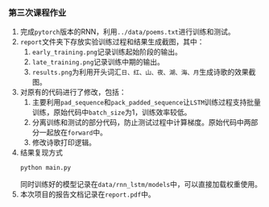 ### 第三次课程作业
1. 完成`pytorch`版本的RNN，利用`../data/poems.txt`进行训练和测试。
2. `report`文件夹下存放实验训练过程和结果生成截图，其中：
   1. `early_training.png`记录训练起始阶段的输出。
   2. `late_training.png`记录训练中期的输出。
   3. `results.png`为利用开头词汇`日、红、山、夜、湖、海、月`生成诗歌的效果截图。
3. 对原有的代码进行了修改，包括：
   1. 主要利用`pad_sequence`和`pack_padded_sequence`让`LSTM`训练过程支持批量训练，原始代码中`batch_size`为1，训练效率较低。
   2. 分离训练和测试的部分代码，防止测试过程中计算梯度。原始代码中两部分一起放在`forward`中。
   3. 修改诗歌打印逻辑。
4. 结果复现方式
   ```bash
   python main.py
   ```
   同时训练好的模型记录在`data/rnn_lstm/models`中，可以直接加载权重使用。
5. 本次项目的报告文档记录在`report.pdf`中。